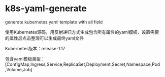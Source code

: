 # k8s-yaml-generate
generate kubernetes yaml template with all field

使用Kubernetes源码，用反射递归方式生成包含所有属性的yaml模板，设置需要的属性后点击整理可以生成最终yaml文件

Kubernetes版本：release-1.17

包含yaml模板类型：[ConfigMap,Ingress,Service,ReplicaSet,Deployment,Secret,Namespace,Pod,Volume,Job]
